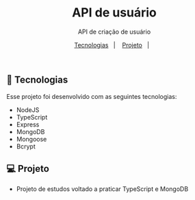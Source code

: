 <h1 align="center">API de usuário</h1>

<p align="center">
API de criação de usuário
</p>

<p align="center">
  <a href="#-tecnologias">Tecnologias</a>&nbsp;&nbsp;&nbsp;|&nbsp;&nbsp;&nbsp;
  <a href="#-projeto">Projeto</a>&nbsp;&nbsp;&nbsp;|&nbsp;&nbsp;&nbsp;
</p>

<br>

## 🚀 Tecnologias

Esse projeto foi desenvolvido com as seguintes tecnologias:

- NodeJS
- TypeScript
- Express
- MongoDB
- Mongoose
- Bcrypt

##

## 💻 Projeto

- Projeto de estudos voltado a praticar TypeScript e MongoDB
